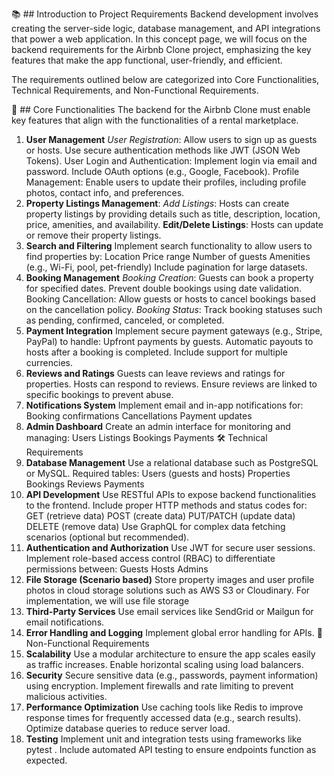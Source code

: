 📚 ## Introduction to Project Requirements
Backend development involves creating the server-side logic, database management, and API integrations that power a web application. In this concept page, we will focus on the backend requirements for the Airbnb Clone project, emphasizing the key features that make the app functional, user-friendly, and efficient.

The requirements outlined below are categorized into Core Functionalities, Technical Requirements, and Non-Functional Requirements.

🔑 ## Core Functionalities
The backend for the Airbnb Clone must enable key features that align with the functionalities of a rental marketplace.

1. **User Management**
   _User Registration_:
   Allow users to sign up as guests or hosts.
   Use secure authentication methods like JWT (JSON Web Tokens).
   User Login and Authentication:
   Implement login via email and password.
   Include OAuth options (e.g., Google, Facebook).
   Profile Management:
   Enable users to update their profiles, including profile photos, contact info, and preferences.
2. **Property Listings Management**:
   _Add Listings_:
   Hosts can create property listings by providing details such as title, description, location, price, amenities, and availability.
   **Edit/Delete Listings**:
   Hosts can update or remove their property listings.
3. **Search and Filtering**
   Implement search functionality to allow users to find properties by:
   Location
   Price range
   Number of guests
   Amenities (e.g., Wi-Fi, pool, pet-friendly)
   Include pagination for large datasets.
4. **Booking Management**
   _Booking Creation_:
   Guests can book a property for specified dates.
   Prevent double bookings using date validation.
   Booking Cancellation:
   Allow guests or hosts to cancel bookings based on the cancellation policy.
   _Booking Status_:
   Track booking statuses such as pending, confirmed, canceled, or completed.
5. **Payment Integration**
   Implement secure payment gateways (e.g., Stripe, PayPal) to handle:
   Upfront payments by guests.
   Automatic payouts to hosts after a booking is completed.
   Include support for multiple currencies.
6. **Reviews and Ratings**
   Guests can leave reviews and ratings for properties.
   Hosts can respond to reviews.
   Ensure reviews are linked to specific bookings to prevent abuse.
7. **Notifications System**
   Implement email and in-app notifications for:
   Booking confirmations
   Cancellations
   Payment updates
8. **Admin Dashboard**
   Create an admin interface for monitoring and managing:
   Users
   Listings
   Bookings
   Payments
   🛠️ Technical Requirements
9. **Database Management**
   Use a relational database such as PostgreSQL or MySQL.
   Required tables:
   Users (guests and hosts)
   Properties
   Bookings
   Reviews
   Payments
10. **API Development**
    Use RESTful APIs to expose backend functionalities to the frontend.
    Include proper HTTP methods and status codes for:
    GET (retrieve data)
    POST (create data)
    PUT/PATCH (update data)
    DELETE (remove data)
    Use GraphQL for complex data fetching scenarios (optional but recommended).
11. **Authentication and Authorization**
    Use JWT for secure user sessions.
    Implement role-based access control (RBAC) to differentiate permissions between:
    Guests
    Hosts
    Admins
12. **File Storage (Scenario based)**
    Store property images and user profile photos in cloud storage solutions such as AWS S3 or Cloudinary. For implementation, we will use file storage
13. **Third-Party Services**
    Use email services like SendGrid or Mailgun for email notifications.
14. **Error Handling and Logging**
    Implement global error handling for APIs.
    🚀 Non-Functional Requirements
15. **Scalability**
    Use a modular architecture to ensure the app scales easily as traffic increases.
    Enable horizontal scaling using load balancers.
16. **Security**
    Secure sensitive data (e.g., passwords, payment information) using encryption.
    Implement firewalls and rate limiting to prevent malicious activities.
17. **Performance Optimization**
    Use caching tools like Redis to improve response times for frequently accessed data (e.g., search results).
    Optimize database queries to reduce server load.
18. **Testing**
    Implement unit and integration tests using frameworks like pytest .
    Include automated API testing to ensure endpoints function as expected.

